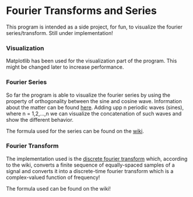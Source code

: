 # Fourier Transforms and Series
This program is intended as a side project, for fun, to visualize the fourier series/transform. Still under implementation!
### Visualization
Matplotlib has been used for the visualization part of the program. This might be changed later to increase performance.

### Fourier Series
So far the program is able to visualize the fourier series by using the property of orthogonality between the sine and cosine wave. Information about the matter can be found [here](https://mathworld.wolfram.com/FourierSeries.html). Adding upp n periodic waves (sines), where n = 1,2,...,n we can visualize the concatenation of such waves and show the different behavior.

The formula used for the series can be found on the [wiki](https://www.wikiwand.com/en/Fourier_series).

### Fourier Transform
The implementation used is the [discrete fourier transform](https://www.wikiwand.com/en/Discrete_Fourier_transform) which, according to the wiki, converts a finite sequence of equally-spaced samples of a signal and converts it into a discrete-time fourier transform which is a complex-valued function of frequency!

The formula used can be found on the wiki!
